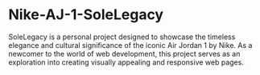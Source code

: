 # Nike-AJ-1-SoleLegacy
SoleLegacy is a personal project designed to showcase the timeless elegance and cultural significance of the iconic Air Jordan 1 by Nike. As a newcomer to the world of web development, this project serves as an exploration into creating visually appealing and responsive web pages.
